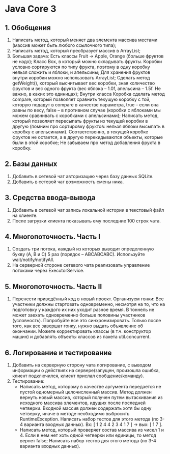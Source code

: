 # Java Core 3

## 1. Обобщения
1. Написать метод, который меняет два элемента массива местами (массив может быть любого ссылочного типа);
2. Написать метод, который преобразует массив в ArrayList;
3. Большая задача:
Есть классы Fruit -> Apple, Orange (больше фруктов не надо);
Класс Box, в который можно складывать фрукты. Коробки условно сортируются по типу фрукта, поэтому в одну коробку нельзя сложить и яблоки, и апельсины;
Для хранения фруктов внутри коробки можно использовать ArrayList;
Сделать метод getWeight(), который высчитывает вес коробки, зная количество фруктов и вес одного фрукта (вес яблока – 1.0f, апельсина – 1.5f. Не важно, в каких это единицах);
Внутри класса Коробка сделать метод compare, который позволяет сравнить текущую коробку с той, которую подадут в compare в качестве параметра, true – если она равны по весу, false – в противном случае (коробки с яблоками мы можем сравнивать с коробками с апельсинами);
Написать метод, который позволяет пересыпать фрукты из текущей коробки в другую (помним про сортировку фруктов: нельзя яблоки высыпать в коробку с апельсинами). Соответственно, в текущей коробке фруктов не остается, а в другую перекидываются объекты, которые были в этой коробке;
Не забываем про метод добавления фрукта в коробку.

## 2. Базы данных
1. Добавить в сетевой чат авторизацию через базу данных SQLite.
2. Добавить в сетевой чат возможность смены ника.

## 3. Средства ввода-вывода
1. Добавить в сетевой чат запись локальной истории в текстовый файл на клиенте.
2. После загрузки клиента показывать ему последние 100 строк чата.

## 4. Многопоточность. Часть I
1. Создать три потока, каждый из которых выводит определенную букву (A, B и C) 5 раз (порядок – ABСABСABС). Используйте wait/notify/notifyAll.
2. На серверной стороне сетевого чата реализовать управление потоками через ExecutorService.

## 5. Многопоточность. Часть II
1. Перенести приведённый код в новый проект. Организуем гонки:
Все участники должны стартовать одновременно, несмотря на то, что на подготовку у каждого их них уходит разное время.
В тоннель не может заехать одновременно больше половины участников (условность).
Попробуйте все это синхронизировать.
Только после того, как все завершат гонку, нужно выдать объявление об окончании.
Можете корректировать классы (в т.ч. конструктор машин) и добавлять объекты классов из пакета util.concurrent.

## 6. Логирование и тестирование
1. Добавить на серверную сторону чата логирование, с выводом информации о действиях на сервере(запущен, произошла ошибка, клиент подключился, клиент прислал сообщение/команду).
2. Тестирование:
   * Написать метод, которому в качестве аргумента передается не пустой одномерный целочисленный массив. Метод должен вернуть новый массив, который получен путем вытаскивания из исходного массива элементов, идущих после последней четверки. Входной массив должен содержать хотя бы одну четверку, иначе в методе необходимо выбросить RuntimeException. Написать набор тестов для этого метода (по 3-4 варианта входных данных). Вх: [ 1 2 4 4 2 3 4 1 7 ] -> вых: [ 1 7 ].
   * Написать метод, который проверяет состав массива из чисел 1 и 4. Если в нем нет хоть одной четверки или единицы, то метод вернет false; Написать набор тестов для этого метода (по 3-4 варианта входных данных).
